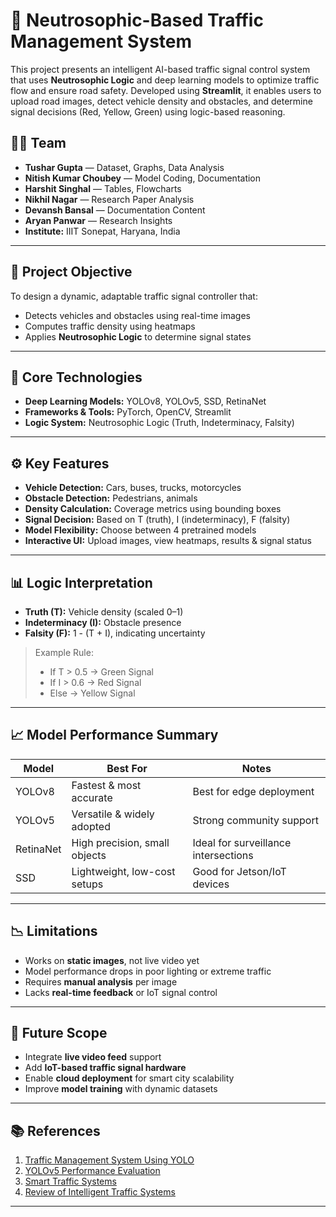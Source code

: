 # 🚦 Neutrosophic-Based Traffic Management System

This project presents an intelligent AI-based traffic signal control system that uses **Neutrosophic Logic** and deep learning models to optimize traffic flow and ensure road safety. Developed using **Streamlit**, it enables users to upload road images, detect vehicle density and obstacles, and determine signal decisions (Red, Yellow, Green) using logic-based reasoning.

## 👨‍💻 Team

- **Tushar Gupta** — Dataset, Graphs, Data Analysis  
- **Nitish Kumar Choubey** — Model Coding, Documentation  
- **Harshit Singhal** — Tables, Flowcharts  
- **Nikhil Nagar** — Research Paper Analysis  
- **Devansh Bansal** — Documentation Content  
- **Aryan Panwar** — Research Insights  
- **Institute:** IIIT Sonepat, Haryana, India

---

## 📌 Project Objective

To design a dynamic, adaptable traffic signal controller that:
- Detects vehicles and obstacles using real-time images
- Computes traffic density using heatmaps
- Applies **Neutrosophic Logic** to determine signal states

---

## 🧠 Core Technologies

- **Deep Learning Models:** YOLOv8, YOLOv5, SSD, RetinaNet
- **Frameworks & Tools:** PyTorch, OpenCV, Streamlit
- **Logic System:** Neutrosophic Logic (Truth, Indeterminacy, Falsity)

---

## ⚙️ Key Features

- **Vehicle Detection:** Cars, buses, trucks, motorcycles
- **Obstacle Detection:** Pedestrians, animals
- **Density Calculation:** Coverage metrics using bounding boxes
- **Signal Decision:** Based on T (truth), I (indeterminacy), F (falsity)
- **Model Flexibility:** Choose between 4 pretrained models
- **Interactive UI:** Upload images, view heatmaps, results & signal status

---

## 📊 Logic Interpretation

- **Truth (T):** Vehicle density (scaled 0–1)
- **Indeterminacy (I):** Obstacle presence
- **Falsity (F):** 1 - (T + I), indicating uncertainty

> Example Rule:
> - If T > 0.5 → Green Signal
> - If I > 0.6 → Red Signal
> - Else → Yellow Signal

---

## 📈 Model Performance Summary

| Model     | Best For                          | Notes                              |
|-----------|-----------------------------------|-------------------------------------|
| YOLOv8    | Fastest & most accurate           | Best for edge deployment            |
| YOLOv5    | Versatile & widely adopted        | Strong community support            |
| RetinaNet | High precision, small objects     | Ideal for surveillance intersections|
| SSD       | Lightweight, low-cost setups      | Good for Jetson/IoT devices         |

---

## 📉 Limitations

- Works on **static images**, not live video yet
- Model performance drops in poor lighting or extreme traffic
- Requires **manual analysis** per image
- Lacks **real-time feedback** or IoT signal control

---

## 🔮 Future Scope

- Integrate **live video feed** support
- Add **IoT-based traffic signal hardware**
- Enable **cloud deployment** for smart city scalability
- Improve **model training** with dynamic datasets

---

## 📚 References

1. [Traffic Management System Using YOLO](https://doi.org/10.3390/engproc2023059210)  
2. [YOLOv5 Performance Evaluation](https://doi.org/10.52756/ijerr.2024.v38.005)  
3. [Smart Traffic Systems](https://doi.org/10.5120/13123-0473)  
4. [Review of Intelligent Traffic Systems](https://doi.org/10.21608/njccs.2023.321169)

---
